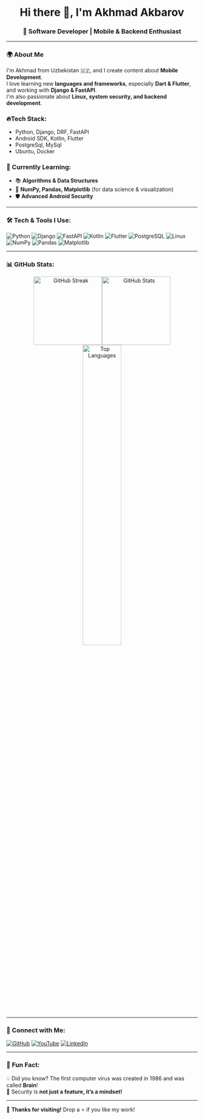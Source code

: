 <h1 align="center">Hi there 👋, I'm Akhmad Akbarov</h1>
<h3 align="center">🚀 Software Developer | Mobile & Backend Enthusiast</h3>

---
### 🌍 About Me
I'm Akhmad from Uzbekistan 🇺🇿, and I create content about **Mobile Development**.  
I love learning new **languages and frameworks**, especially **Dart & Flutter**, and working with **Django & FastAPI**.  
I'm also passionate about **Linux, system security, and backend development**.

### 🔥Tech Stack: 
- Python, Django, DRF, FastAPI
- Android SDK, Kotlin, Flutter
- PostgreSql, MySql
- Ubuntu, Docker

### 🌱 Currently Learning:
- 📚 **Algorithms & Data Structures**
- 🧮 **NumPy, Pandas, Matplotlib** (for data science & visualization)
- 🛡️ **Advanced Android Security**

---

### 🛠️ Tech & Tools I Use:
![Python](https://img.shields.io/badge/-Python-3776AB?style=for-the-badge&logo=python&logoColor=white)
![Django](https://img.shields.io/badge/-Django-092E20?style=for-the-badge&logo=django&logoColor=white)
![FastAPI](https://img.shields.io/badge/-FastAPI-009688?style=for-the-badge&logo=fastapi&logoColor=white)
![Kotlin](https://img.shields.io/badge/-Kotlin-7F52FF?style=for-the-badge&logo=kotlin&logoColor=white)
![Flutter](https://img.shields.io/badge/-Flutter-02569B?style=for-the-badge&logo=flutter&logoColor=white)
![PostgreSQL](https://img.shields.io/badge/-PostgreSQL-336791?style=for-the-badge&logo=postgresql&logoColor=white)
![Linux](https://img.shields.io/badge/-Linux-FCC624?style=for-the-badge&logo=linux&logoColor=black)
![NumPy](https://img.shields.io/badge/-NumPy-013243?style=for-the-badge&logo=numpy&logoColor=white)
![Pandas](https://img.shields.io/badge/-Pandas-150458?style=for-the-badge&logo=pandas&logoColor=white)
![Matplotlib](https://img.shields.io/badge/-Matplotlib-11557C?style=for-the-badge&logoColor=white)

---

### 📊 GitHub Stats:
<div align="center">
  <div align="center" style="display: flex; flex-wrap: wrap; justify-content: center;">
  <img src="https://github-readme-streak-stats.herokuapp.com/?user=akhmadjonakbarov&theme=tokyonight" alt="GitHub Streak" height="180px" />
  <img src="https://github-readme-stats.vercel.app/api?username=akhmadjonakbarov&show_icons=true&theme=tokyonight" alt="GitHub Stats" height="180px" />
</div>

  <img src="https://github-readme-stats.vercel.app/api/top-langs/?username=akhmadjonakbarov&layout=compact&theme=tokyonight" alt="Top Languages" width="45%" />
</div>

---

### 🔗 Connect with Me:
[![GitHub](https://img.shields.io/badge/GitHub-akhmadjonakbarov-181717?style=for-the-badge&logo=github)](https://github.com/akhmadjonakbarov)
[![YouTube](https://img.shields.io/badge/YouTube-Akhmad%20Akbarov-FF0000?style=for-the-badge&logo=youtube&logoColor=white)](https://www.youtube.com/channel/UCI99Tip1a09X7Ni6XP1iXng)
[![LinkedIn](https://img.shields.io/badge/LinkedIn-Akhmad%20Akbarov-0077B5?style=for-the-badge&logo=linkedin)](https://www.linkedin.com/in/akhmadjon-akbarov-aa6864218/)

---

### 🚀 Fun Fact:
💡 Did you know? The first computer virus was created in 1986 and was called **Brain**!  
🔐 Security is **not just a feature, it’s a mindset!**  

---
💙 **Thanks for visiting!** Drop a ⭐ if you like my work!
